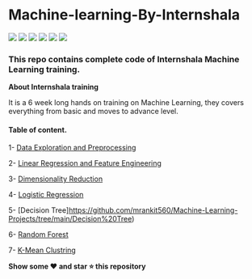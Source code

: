 # Machine-learning-By-Internshala

<img src="https://img.shields.io/badge/Python-FFD43B?style=for-the-badge&logo=python&logoColor=darkgreen"/> <img src="https://img.shields.io/badge/scikit_learn-F7931E?style=for-the-badge&logo=scikit-learn&logoColor=white"/> <img src="https://img.shields.io/badge/Pandas-2C2D72?style=for-the-badge&logo=pandas&logoColor=white"/> <img src="https://img.shields.io/badge/Numpy-777BB4?style=for-the-badge&logo=numpy&logoColor=white"/> <img src="https://img.shields.io/badge/Jupyter-F37626.svg?&style=for-the-badge&logo=Jupyter&logoColor=white"/> <img src="https://img.shields.io/badge/Colab-F9AB00?style=for-the-badge&logo=googlecolab&color=525252"/>  



### This repo contains complete code of Internshala Machine Learning training.

**About Internshala training**

It is a 6 week long hands on training on Machine Learning, they covers everything from basic and moves to advance level.

#### Table of content.

1- [Data Exploration and Preprocessing](https://github.com/mrankit560/Machine-Learning-Projects/tree/main/Data%20Exploration%20and%20processing)

2- [Linear Regression and Feature Engineering](https://github.com/Rishabh062/Machine-learning-By-Internshala/tree/main/Linear-Regression)

3- [Dimensionality Reduction](https://github.com/Rishabh062/Machine-learning-By-Internshala/tree/main/Dimensionality%20Reduction)

4- [Logistic Regression](https://github.com/Rishabh062/Machine-learning-By-Internshala/tree/main/Logistic-Regression)

5- [Decision Tree]https://github.com/mrankit560/Machine-Learning-Projects/tree/main/Decision%20Tree)

6- [Random Forest](https://github.com/Rishabh062/Machine-learning-By-Internshala/tree/main/Random%20Forest)

7- [K-Mean Clustring](https://github.com/Rishabh062/Machine-learning-By-Internshala/tree/main/K%20Mean%20Clustring)


**Show some ❤️ and star ⭐ this repository**















